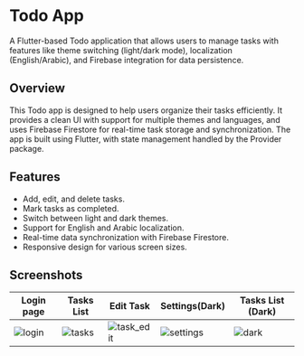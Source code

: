 # Todo App

A Flutter-based Todo application that allows users to manage tasks with features like theme switching (light/dark mode), localization (English/Arabic), and Firebase integration for data persistence.

## Overview
This Todo app is designed to help users organize their tasks efficiently. It provides a clean UI with support for multiple themes and languages, and uses Firebase Firestore for real-time task storage and synchronization. The app is built using Flutter, with state management handled by the Provider package.

## Features
- Add, edit, and delete tasks.
- Mark tasks as completed.
- Switch between light and dark themes.
- Support for English and Arabic localization.
- Real-time data synchronization with Firebase Firestore.
- Responsive design for various screen sizes.

## Screenshots

| Login page | Tasks List  | Edit Task | Settings(Dark) | Tasks List (Dark) |
|------------|-------------|-----------| -------------- | ----------------- |
|![login](https://github.com/user-attachments/assets/b59c1852-400b-4c5a-9386-35bf8d1bca88)|![tasks](https://github.com/user-attachments/assets/7c5a927a-3068-4c3e-bf1c-c820908a96b8)|![task_edit](https://github.com/user-attachments/assets/d12502a5-63b9-4179-8ebf-f4703e060aeb)|![settings](https://github.com/user-attachments/assets/3663d9d0-8d06-4624-94d4-c239af854b56)|![dark](https://github.com/user-attachments/assets/b78d38bf-5df7-4d56-8b8f-29d16c58b2e1)|
